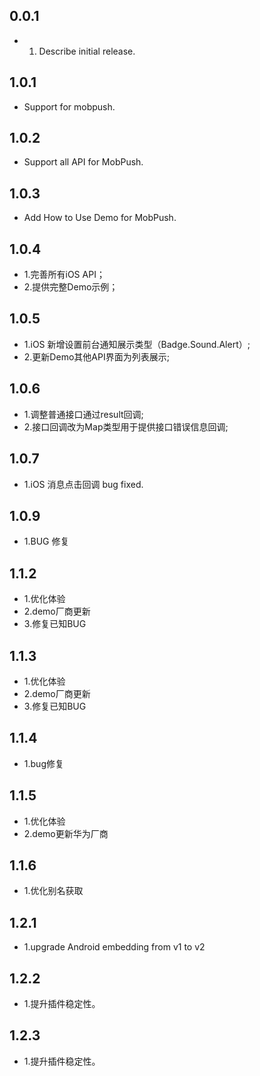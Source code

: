 ## 0.0.1

* 1. Describe initial release.

## 1.0.1

* Support for mobpush.

## 1.0.2

* Support all API for MobPush.

## 1.0.3

* Add How to Use Demo for MobPush.

## 1.0.4

* 1.完善所有iOS API；
* 2.提供完整Demo示例；

## 1.0.5

* 1.iOS 新增设置前台通知展示类型（Badge.Sound.Alert）;
* 2.更新Demo其他API界面为列表展示;

## 1.0.6

* 1.调整普通接口通过result回调;
* 2.接口回调改为Map类型用于提供接口错误信息回调;

## 1.0.7

* 1.iOS 消息点击回调 bug fixed. 

## 1.0.9

* 1.BUG 修复

## 1.1.2

* 1.优化体验
* 2.demo厂商更新
* 3.修复已知BUG

## 1.1.3

* 1.优化体验
* 2.demo厂商更新
* 3.修复已知BUG

## 1.1.4

* 1.bug修复

## 1.1.5

* 1.优化体验
* 2.demo更新华为厂商

## 1.1.6

* 1.优化别名获取

## 1.2.1

* 1.upgrade Android embedding from v1 to v2

## 1.2.2

* 1.提升插件稳定性。

## 1.2.3

* 1.提升插件稳定性。

